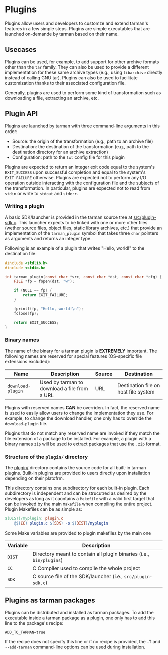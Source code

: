 # Plugins
Plugins allow users and developers to customze and extend tarman's features in a few simple steps. Plugins are simple executables that are launched on-demande by tarman based on their name.

## Usecases
Plugins can be used, for example, to add support for other archive formats other than the `tar` family. They can also be used to provide a different implementation for these same archive types (e.g., using `libarchive` directly instead of calling GNU tar). Plugins can also be used to facilitate customization thanks to their associated configuration file. 

Generally, plugins are used to perform some kind of transformation such as downloading a file, extracting an archive, etc.

## Plugin API
Plugins are launched by tarman with three command-line arguments in this order:
- Source: the origin of the transformation (e.g., path to an archive file)
- Destination: the destination of the transformation (e.g., path to the destination directory for an archive extraction)
- Configuration: path to the `txt` config file for this plugin

Plugins are expected to return an integer exit code equal to the system's `EXIT_SUCCESS` upon successful completion and equal to the system's `EXIT_FAILURE` otherwise. Plugins are expected not to perform any I/O operation outside interacting with the configuration file and the subjects of the transformation. In particular, plugins are expected not to read from `stdin` or write to `stdout` and `stderr`. 

### Writing a plugin
A basic SDK/launcher is provided in the tarman source tree at [src/plugin-sdk.c](). This launcher expects to be linked with one or more other files (wether source files, object files, static library archives, etc.) that provide an implementation of the `tarman_plugin` symbol that takes three `char` pointers as arguments and returns an integer type.

Following is an example of a plugin that writes "Hello, world!" to the destination file:
```c
#include <stdlib.h>
#include <stdio.h>

int tarman_plugin(const char *src, const char *dst, const char *cfg) {
    FILE *fp = fopen(dst, "w");

    if (NULL == fp) {
        return EXIT_FAILURE;
    }

    fprintf(fp, "Hello, world!\n");
    fclose(fp);

    return EXIT_SUCCESS;
}
```

### Binary names
The name of the binary for a tarman plugin is **EXTREMELY** important. The following names are reserved for special features (OS-specific file extensions excluded):

| Name              | Description                                  | Source | Destination                          |
| ----------------- | -------------------------------------------- | ------ | ------------------------------------ |
| `download-plugin` | Used by tarman to download a file from a URL | URL    | Destination file on host file system | 

Plugins with reserved names **CAN** be overriden. In fact, the reserved name is used to easily allow users to change the implementation they use. For example, to change the download handler, one only has to override the `download-plugin` file.

Plugins that do not match any reserved name are invoked if they match the file extension of a package to be installed. For example, a plugin with a binary names `zip` will be used to extract packages that use the `.zip` format.

### Structure of the `plugin/` directory
The [plugin/]() directory contains the source code for all built-in tarman plugins. Built-in plugins are provided to users directly upon installation depending on their platofrm.

This directory contains one subdirectory for each built-in plugin. Each subdirectory is independent and can be strucutred as desired by the developers as long as it caontains a `Makefile` with a valid first target that can be invoked by the main `Makefile` when compiling the entire project. Plugin Makefiles can be as simple as:
```Makefile
$(DIST)/myplugin: plugin.c
	@$(CC) plugin.c $(SDK) -o $(DIST)/myplugin
```

Some Make variables are provided to plugin makefiles by the main one

| Variable | Description                                                          |
| -------- | -------------------------------------------------------------------- |
| `DIST`   | Directory meant to contain all plugin binaries (i.e., `bin/plugins`) |
| `CC`     | C Compiler used to compile the whole project                         |
| `SDK`    | C source file of the SDK/launcher (i.e., `src/plugin-sdk.c`)         |

## Plugins as tarman packages
Plugins can be distributed and installed as tarman packages. To add the executable inside a tarman package as a plugin, one only has to add this line to the package's recipe:
```
ADD_TO_TARMAN=true
```
If the recipe does not specify this line or if no recipe is provided, the `-T` and `--add-tarman` command-line options can be used during installation.

